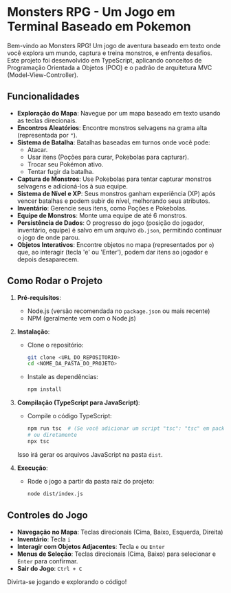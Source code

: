 # Monsters RPG - Um Jogo em Terminal Baseado em Pokemon

Bem-vindo ao Monsters RPG! Um jogo de aventura baseado em texto onde você explora um mundo, captura e treina monstros, e enfrenta desafios. Este projeto foi desenvolvido em TypeScript, aplicando conceitos de Programação Orientada a Objetos (POO) e o padrão de arquitetura MVC (Model-View-Controller).

## Funcionalidades

* **Exploração do Mapa**: Navegue por um mapa baseado em texto usando as teclas direcionais.
* **Encontros Aleatórios**: Encontre monstros selvagens na grama alta (representada por `"`).
* **Sistema de Batalha**: Batalhas baseadas em turnos onde você pode:
    * Atacar.
    * Usar itens (Poções para curar, Pokebolas para capturar).
    * Trocar seu Pokémon ativo.
    * Tentar fugir da batalha.
* **Captura de Monstros**: Use Pokebolas para tentar capturar monstros selvagens e adicioná-los à sua equipe.
* **Sistema de Nível e XP**: Seus monstros ganham experiência (XP) após vencer batalhas e podem subir de nível, melhorando seus atributos.
* **Inventário**: Gerencie seus itens, como Poções e Pokebolas.
* **Equipe de Monstros**: Monte uma equipe de até 6 monstros.
* **Persistência de Dados**: O progresso do jogo (posição do jogador, inventário, equipe) é salvo em um arquivo `db.json`, permitindo continuar o jogo de onde parou.
* **Objetos Interativos**: Encontre objetos no mapa (representados por `o`) que, ao interagir (tecla 'e' ou 'Enter'), podem dar itens ao jogador e depois desaparecem.

## Como Rodar o Projeto

1.  **Pré-requisitos**:
    * Node.js (versão recomendada no `package.json` ou mais recente)
    * NPM (geralmente vem com o Node.js)

2.  **Instalação**:
    * Clone o repositório:
        ```bash
        git clone <URL_DO_REPOSITORIO>
        cd <NOME_DA_PASTA_DO_PROJETO>
        ```
    * Instale as dependências:
        ```bash
        npm install
        ```

3.  **Compilação (TypeScript para JavaScript)**:
    * Compile o código TypeScript:
        ```bash
        npm run tsc  # (Se você adicionar um script "tsc": "tsc" em package.json)
        # ou diretamente
        npx tsc
        ```
    Isso irá gerar os arquivos JavaScript na pasta `dist`.

4.  **Execução**:
    * Rode o jogo a partir da pasta raiz do projeto:
        ```bash
        node dist/index.js
        ```

## Controles do Jogo

* **Navegação no Mapa**: Teclas direcionais (Cima, Baixo, Esquerda, Direita)
* **Inventário**: Tecla `i`
* **Interagir com Objetos Adjacentes**: Tecla `e` ou `Enter`
* **Menus de Seleção**: Teclas direcionais (Cima, Baixo) para selecionar e `Enter` para confirmar.
* **Sair do Jogo**: `Ctrl + C`

Divirta-se jogando e explorando o código!
